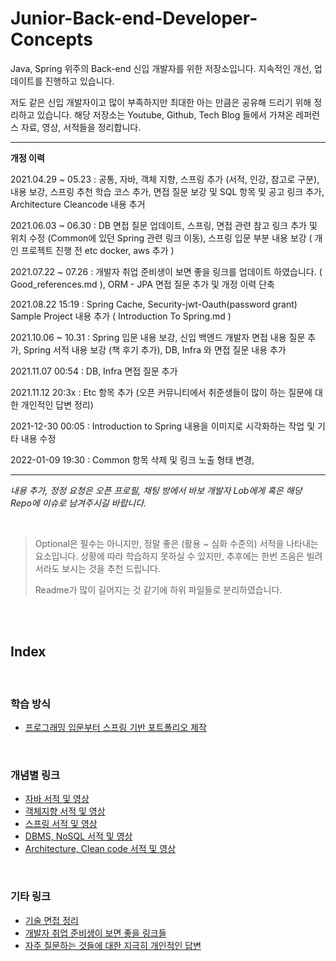 # Junior-Back-end-Developer-Concepts
Java, Spring 위주의 Back-end 신입 개발자를 위한 저장소입니다. 지속적인 개선, 업데이트를 진행하고 있습니다.

저도 같은 신입 개발자이고 많이 부족하지만 최대한 아는 만큼은 공유해 드리기 위해 정리하고 있습니다. 해당 저장소는 Youtube, Github, Tech Blog 들에서 가져온 레퍼런스 자료, 영상, 서적들을 정리합니다.


---

**개정 이력**

2021.04.29 ~ 05.23 : 공통, 자바, 객체 지향, 스프링 추가 (서적, 인강, 참고로 구분), 내용 보강, 스프링 추천 학습 코스 추가, 면접 질문 보강 및 SQL 항목 및 공고 링크 추가, Architecture Cleancode 내용 추거

2021.06.03 ~ 06.30 : DB 면접 질문 업데이트, 스프링, 면접 관련 참고 링크 추가 및 위치 수정 (Common에 있던 Spring 관련 링크 이동), 스프링 입문 부분 내용 보강 ( 개인 프로젝트 진행 전 etc docker, aws 추가 )

2021.07.22 ~ 07.26 : 개발자 취업 준비생이 보면 좋을 링크를 업데이트 하였습니다. ( Good_references.md ), ORM - JPA 면접 질문 추가 및 개정 이력 단축

2021.08.22 15:19 : Spring Cache, Security-jwt-Oauth(password grant) Sample Project 내용 추가 ( Introduction To Spring.md )

2021.10.06 ~ 10.31 : Spring 입문 내용 보강, 신입 백엔드 개발자 면접 내용 질문 추가, Spring 서적 내용 보강 (책 후기 추가), DB, Infra 와 면접 질문 내용 추가

2021.11.07 00:54 : DB, Infra 면접 질문 추가

2021.11.12 20:3x : Etc 항목 추가 (오픈 커뮤니티에서 취준생들이 많이 하는 질문에 대한 개인적인 답변 정리)

2021-12-30 00:05 : Introduction to Spring 내용을 이미지로 시각화하는 작업 및 기타 내용 수정

2022-01-09 19:30 : Common 항목 삭제 및 링크 노출 형태 변경,  

---

*내용 추가, 정정 요청은 오픈 프로필, 채팅 방에서 바보 개발자 Lob에게 혹은 해당 Repo에 이슈로 남겨주시길 바랍니다.*

<br/>

> Optional은 필수는 아니지만, 정말 좋은 (활용 ~ 심화 수준의) 서적을 나타내는 요소입니다. 상황에 따라 학습하지 못하실 수 있지만, 추후에는 한번 즈음은 빌려서라도 보시는 것을 추천 드립니다.
> 
> Readme가 많이 길어지는 것 같기에 하위 파일들로 분리하였습니다.

<br/>
<br/>


## Index

<br/>

### 학습 방식
- [프로그래밍 입문부터 스프링 기반 포트폴리오 제작](Introduction%20To%20Spring.md)

<br/>

### 개념별 링크
- [자바 서적 및 영상](Java.md)
- [객체지향 서적 및 영상](OOP.md)
- [스프링 서적 및 영상](Spring.md)
- [DBMS, NoSQL 서적 및 영상](RDBMS%20SQL%20NoSQL.md)
- [Architecture, Clean code 서적 및 영상](Architecture%20Clean%20code.md)

<br/>

### 기타 링크
- [기술 면접 정리](Job%20interview.md)
- [개발자 취업 준비생이 보면 좋을 링크들](Good_references.md)
- [자주 질문하는 것들에 대한 지극히 개인적인 답변](etc.md)
